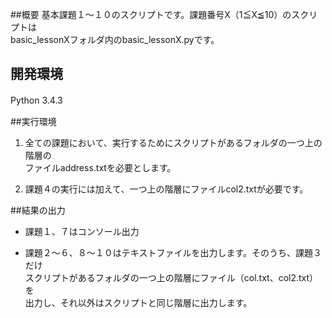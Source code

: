 ##概要
基本課題１～１０のスクリプトです。課題番号X（1≦X≦10）のスクリプトは  
basic_lessonXフォルダ内のbasic_lessonX.pyです。  

## 開発環境　　
Python 3.4.3　　
  
##実行環境
1. 全ての課題において、実行するためにスクリプトがあるフォルダの一つ上の階層の  
ファイルaddress.txtを必要とします。  
  
2. 課題４の実行には加えて、一つ上の階層にファイルcol2.txtが必要です。  

##結果の出力  
* 課題１、７はコンソール出力  

* 課題２～６、８～１０はテキストファイルを出力します。そのうち、課題３だけ  
スクリプトがあるフォルダの一つ上の階層にファイル（col.txt、col2.txt）を  
出力し、それ以外はスクリプトと同じ階層に出力します。
　　

　　

